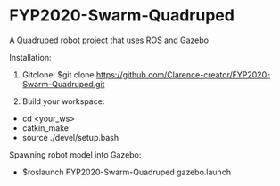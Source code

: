# FYP2020-Swarm-Quadruped
A Quadruped robot project that uses ROS and Gazebo

Installation:

1. Gitclone: $git clone https://github.com/Clarence-creator/FYP2020-Swarm-Quadruped.git

2. Build your workspace:
- cd <your_ws>
- catkin_make
- source ./devel/setup.bash



Spawning robot model into Gazebo:

- $roslaunch FYP2020-Swarm-Quadruped gazebo.launch 
